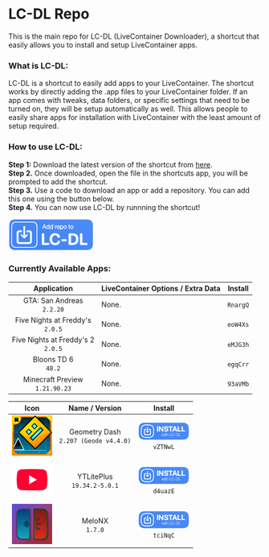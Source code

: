 # LC-DL Repo
This is the main repo for LC-DL (LiveContainer Downloader), a shortcut that easily allows you to install and setup LiveContainer apps.

### What is LC-DL:
LC-DL is a shortcut to easily add apps to your LiveContainer. The shortcut works by directly adding the .app files to your LiveContainer folder. If an app comes with tweaks, data folders, or specific settings that need to be turned on, they will be setup automatically as well. This allows people to easily share apps for installation with LiveContainer with the least amount of setup required.

### How to use LC-DL:
**Step 1:** Download the latest version of the shortcut from [here](https://github.com/sinceohsix/lcdl-repo/releases/tag/Shortcut).  
**Step 2.** Once downloaded, open the file in the shortcuts app, you will be prompted to add the shortcut.  
**Step 3.** Use a code to download an app or add a repository. You can add this one using the button below.  
**Step 4.** You can now use LC-DL by runnning the shortcut!

[<img src="assets/repo.png" width="170" height="64">](https://www.google.com)

### Currently Available Apps:
| Application                                  | LiveContainer Options / Extra Data | Install |
|       :---:                                  |             -----------            |  :---:  |
| GTA: San Andreas <br> `2.2.20`               | None. | `RnargQ` |
| Five Nights at Freddy's <br> `2.0.5`         | None. | `eoW4Xs` |
| Five Nights at Freddy's 2 <br> `2.0.5`       | None. | `eMJG3h` |
| Bloons TD 6 <br> `48.2`                      | None. | `egqCrr` |
| Minecraft Preview <br> `1.21.90.23`          | None. | `93aVMb` |

|                               **Icon**                               |            **Name / Version**           |                                           **Install**                                          |
|:--------------------------------------------------------------------:|:---------------------------------------:|:----------------------------------------------------------------------------------------------:|
| <img src="icons/com.robtop.geometryjump.png" width="80"> | Geometry Dash<br>`2.207 (Geode v4.4.0)` | [<img src="assets/app.png" width="103">](https://tinyurl.com/yevjjr3j)<br>`vZTNwL` |
|  <img src="icons/com.google.ios.youtube.png" width="80"> |      YTLitePlus<br>`19.34.2-5.0.1`      | [<img src="assets/app.png" width="103">](https://tinyurl.com/mv7s8u8p)<br>`d4uazE` |
|   <img src="icons/com.stossy11.MeloNX.png" width="80">   |            MeloNX<br>`1.7.0`            | [<img src="assets/app.png" width="103">](https://tinyurl.com/ytcp2bax)<br>`tciNqC` |

